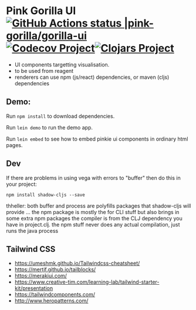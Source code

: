 # Pink Gorilla UI [![GitHub Actions status |pink-gorilla/gorilla-ui](https://github.com/pink-gorilla/gorilla-ui/workflows/CI/badge.svg)](https://github.com/pink-gorilla/gorilla-ui/actions?workflow=CI)[![Codecov Project](https://codecov.io/gh/pink-gorilla/gorilla-ui/branch/master/graph/badge.svg)](https://codecov.io/gh/pink-gorilla/gorilla-ui)[![Clojars Project](https://img.shields.io/clojars/v/org.pinkgorilla/gorilla-ui.svg)](https://clojars.org/org.pinkgorilla/gorilla-ui) 

- UI components targetting visualisation.
- to be used from reagent
- renderers can use npm (js/react) dependencies, or
  maven (cljs) dependencies

## Demo:

Run `npm install` to download dependencies.

Run `lein demo` to run the demo app.

Run `lein embed` to see how to embed pinkie ui components in ordinary html pages.


## Dev

If there are problems in using vega with errors to "buffer" then do
this in your project: 
```
npm install shadow-cljs --save
```
thheller: both buffer and process are polyfills packages that shadow-cljs will provide ... the npm package is mostly the for CLI stuff but also brings in some extra npm packages
the compiler is from the CLJ dependency you have in project.clj.
the npm stuff never does any actual compilation, just runs the java process

## Tailwind CSS

- https://umeshmk.github.io/Tailwindcss-cheatsheet/
- https://mertjf.github.io/tailblocks/
- https://merakiui.com/
- https://www.creative-tim.com/learning-lab/tailwind-starter-kit/presentation
- https://tailwindcomponents.com/
- http://www.heropatterns.com/
